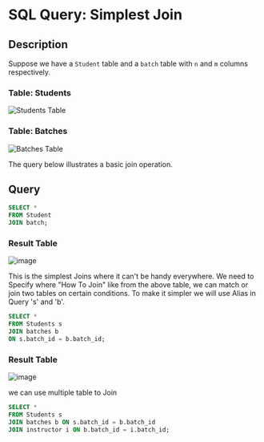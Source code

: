 # SQL Query: Simplest Join

## Description
Suppose we have a `Student` table and a `batch` table with `n` and `m` columns respectively.

### Table: Students 
![Students Table](https://github.com/GangadharYande/MySQL/assets/36783781/66a8e6a3-d915-455d-bd45-1990c932d2e9)

### Table: Batches
![Batches Table](https://github.com/GangadharYande/MySQL/assets/36783781/db47e015-17c7-4ad1-96af-f83cde5b099d)

The query below illustrates a basic join operation.

## Query
```sql
SELECT * 
FROM Student 
JOIN batch;
```
### Result Table 
![image](https://github.com/GangadharYande/MySQL/assets/36783781/69e91616-c6ac-4696-b737-b042d7d16c8d)

This is the simplest Joins where it can't be handy everywhere. We need to Specify where "How To Join"
like from the above table, we can match or join two tables on certain conditions.  To make it simpler  we will use Alias in Query 's' and 'b'.


```SQL
SELECT * 
FROM Students s
JOIN batches b
ON s.batch_id = b.batch_id;
```
### Result Table 

![image](https://github.com/GangadharYande/MySQL/assets/36783781/ac2eb2a9-70f8-4687-b4fd-e3b4214c79d9)

we can use multiple table to Join
```SQL
SELECT *
FROM Students s
JOIN batches b ON s.batch_id = b.batch_id
JOIN instructor i ON b.batch_id = i.batch_id;
```
